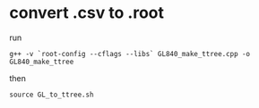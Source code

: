 # convert .csv to .root
run
```
g++ -v `root-config --cflags --libs` GL840_make_ttree.cpp -o GL840_make_ttree
```
then
```
source GL_to_ttree.sh
```

